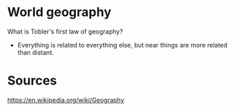 # World geography

What is Tobler's first law of geography?
- Everything is related to everything else, but near things are more related than distant.


# Sources

https://en.wikipedia.org/wiki/Geography
